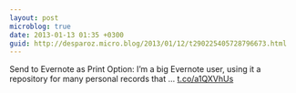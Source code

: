 ```yaml
---
layout: post
microblog: true
date: 2013-01-13 01:35 +0300
guid: http://desparoz.micro.blog/2013/01/12/t290225405728796673.html
---
```

Send to Evernote as Print Option: I’m a big Evernote user, using it a repository for many personal records that ... [t.co/a1QXVhUs](http://t.co/a1QXVhUs)
